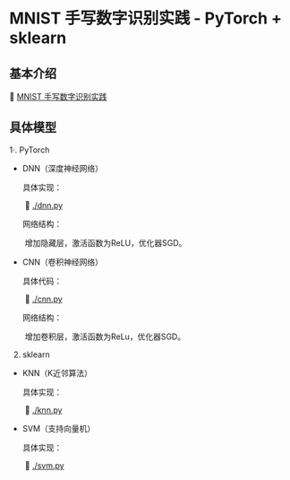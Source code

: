 # MNIST 手写数字识别实践 - PyTorch + sklearn

## 基本介绍

:link: [MNIST 手写数字识别实践](http://hexo.f00bar.top/2020/12/17/handwriting-number-recognition-mnist/)

## 具体模型

1·. PyTorch

- DNN（深度神经网络）

  具体实现：

  ​	:page_facing_up: ​[./dnn.py](./dnn.py)

  网络结构：

  ​	增加隐藏层，激活函数为ReLU，优化器SGD。

- CNN（卷积神经网络）

  具体代码：

  ​	:page_facing_up: [./cnn.py](./cnn.py)

  网络结构：

  ​	增加卷积层，激活函数为ReLu，优化器SGD。

2. sklearn

- KNN（K近邻算法）

  具体实现：

  ​	:page_facing_up: [./knn.py](./knn.py)

- SVM（支持向量机）

  具体实现：

  ​	:page_facing_up: [./svm.py](./svm.py)​